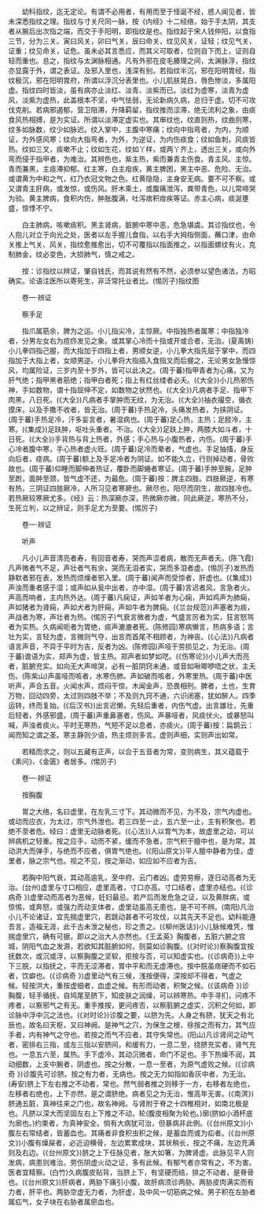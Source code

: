 <!-- { "loadSidebar": true } -->
　　幼科指纹，迄无定论。有谓不必用者，有用而至于怪诞不经，惑人闻见者，皆未深悉指纹之理。指纹与寸关尺同一脉，按《内经》十二经络，始于手太阴，其支者从腕后出次指之端，而交于手阳明，即指纹是也。指纹起于宋人钱仲阳，以食指三节，分为三关。寅曰风关，卯曰气关，辰曰命关，纹见风关，证轻；纹见气关，证重；纹见命关，证危。虽未必其言悉应，而其义可取者，位则自下而上，证则自轻而重也。总之，指纹与太渊脉相通。凡有外邪在皮毛腠理之间，太渊脉浮，指纹亦显露于外，谓之表证。及邪入里也，浅深有别。若指纹半沉，邪在阳明胃经，指纹极沉，邪在阳明胃府，所谓以浮沉分表里也。小儿肌肤晃白，唇色惨淡，多属阳虚。指纹四时皆淡，虽有病亦止淡红、淡青、淡紫而已。淡红为虚寒，淡青为虚风，淡紫为虚热，此盖根本不坚，中气怯弱，无论新病久病，总归于虚。切不可攻伐克削。若病邪遏郁，营卫阻滞，升降羁留，指纹推而涩滞，绝无流利之象，由痰食风热相搏，是为实证。所谓以淡滞定虚实也。其审纹也，纹直则热，纹曲则寒，纹多如脉数，纹少如脉迟。纹入掌中，主腹中寒痛；纹向中指弯者，为内，为顺证，为外感风寒；纹向大指弯者，为外，为逆证，为内伤痰食；纹如鱼刺，风痰皆热。纹如三叉，痰嗽不止；纹如生花，纹如丫样，或两丫齐上，透出三关，或向外弯而侵于指甲者，为难治。其辨色也，紫主热，紫而兼青主伤食。青主风、主惊。青而兼黑，主痰滞抑郁。红主寒，白主疳疾，黄主脾困，黑主中恶、危险、无治。或谓黄为中和之气，红乃衣冠文物之色。红黄隐隐，主身安无病。要不可不察。或又谓青主肝病，或发惊，或伤风。肝木乘土，或腹痛泄泻，粪带青色，以儿常啼哭为验。黄主脾病，食积内伤，肿胀腹满，吐泻痞积疳疾等证。赤主心病，痰涎壅盛，惊悸不宁。

　　白主肺病，咳嗽痰积。黑主肾病，脏腑中寒中恶，危急堪虞。其诊指纹也，令人抱儿对立于向光之处，医者以左手握儿食指，以右手大拇指侧面，蘸口津，由命关推上气关、风关，指纹愈推愈出，切不可覆指以指面推之，以指面螺纹有火，克制肺金，纹必变色，大损肺气，慎之戒之。

　　按：诊指纹以辨证，肇自钱氏，而其说有然有不然，必须参以望色诸法，方昭确实。论语注医所以寄死生，非泛常托业者比。(惕厉子)指纹图　

　　卷一·辨证

　　察手足

　　指爪属筋余，脾为之运。小儿指尖冷，主惊厥。中指独热者属寒；中指独冷者，分男左女右为痘痧发见之象。或其掌心冷而十指或开或合者，无治。(夏禹铸)小儿拳四指己握，而大指加于四指上者，男顺女逆，小儿拳大指先屈于掌中，而四指加于大指上者，女顺男逆。小儿拳将大指插入食指叉而后握之，无论男女急慢惊风，均属险证，三岁内至十岁外，皆可以此决之。(周于蕃)指甲青者为心痛，又为肝气绝；指甲黑者筋绝；指甲白者死；指上有红丝缕者必夭。(《大全》)小儿热邪伤神，手如数物，谓十指屈伸不定，如数物之状然也。(《大全》)凡病者手足、指甲下肉黑，八日死。(《大全》)凡病者手掌肿而无纹，为无治。(《大全》)抽衣撮空，循衣摸床，以及手撒不收者，皆无治。(周于蕃)手热足冷，头痛发热者，为挟阴证。(周于蕃)手热足冷，汗多妄言者，暑湿病也。(周于蕃)足心热，主热；足胫冷，主寒。(《集成》)足趺肿，呕吐头重者。不治。(《大全》)足趺上肿，两膝大如斗者，十日死。(《大全》)手背热与背上热者，外感；手心热与小腹热者，内伤。(周于蕃)手心冷者腹中寒，手心热者虚火旺。(周于蕃)足冷而晕者，气虚也。手足抽搐，身反向后者，痉病。(周于蕃)额上及手足冷者为阴证。如不能久立，行则掉动者，骨败故也。(周于蕃)仰睡而脚伸者热证，覆卧而脚蜷者寒证。(周于蕃)手肿至腕，足肿至跗，面肿至颈，皆气虚不还，为最危。(周于蕃)按：脾主四肢。四肢厥逆，有寒有热，三阴证四肢厥冷，人所习见者寒厥也。厥尽也，阳尽而阴生，故四肢冷也。若热厥较寒厥尤多。《经》云：热深厥亦深，热微厥亦微，同此厥逆，寒热不分，生死立判，以之辨证，则手足尤为至要。(惕厉子)

　　卷一·辨证

　　听声

　　凡小儿声音清亮者寿，有回音者寿，哭而声涩者病，散而无声者夭。(陈飞霞)凡声微者气不足，声壮者气有余，哭而无泪者实，哭而多泪者虚。(惕厉子)发热而静默者邪在表，发热而烦燥者邪入里。(周于蕃)闻声而受惊者，肝虚也。(《集成》)声浊而重者感于湿；或声如从瓮中出者，亦中湿。(周于蕃)言迟者风，言急者火。声高而响者，主内热外达。(周于蕃)凡痫证，声如羊者为心痫，声如鸡声为肺痫，声如猪者为肾痫，声如犬者为肝痫，声如牛者为脾痫。(《兰台规范》)声塞者为痰，声战者为寒，声壮者为热。(惕厉子)气衰言微者为虚，气盛言厉者为实，狂言怒骂者为实热。久病闻呃者为胃绝，痰声漉漉者死。(陈修园)寒病懒言，热病多语；言壮为实，言轻为虚，言微则气夺，出言而首尾不相顾者，为神丧。(《心法》)凡病者语言声音，不异于平时为吉，反者为凶。(陈修园)声哑于劳损见之，为无治。(周于蕃)谵语为实，郑声为虚，皆主热。郑声者如梦如呓。(《伤寒论》)小儿声大而亮者，脏腑充实。如向无大声啼哭，必有一脏阴窍未通，或音如啾唧咿唔之状，主夭伤。(陈紫山)声虽哑而咳者，水寒伤肺。声如破而咳者，外寒里热。(周于蕃)中医听声，声合五音。火闻水声，烦闷干惊。木闻金声，恐畏相刑。脾者，土也，生育万物，回动四旁，太过则四肢不举；不及则九窍不通，六识闭塞，犹如醉人。四季运转，终而复始。(《后汉书》)出言迟懒，先轻后重者，内伤气虚。出言雄壮，先重后轻者，外感邪盛。(周于蕃)声重鼻塞者，伤风。声暴哑者，风痰伏火。或暴怒叫喊，声浊者痰火。平时无寒热，气短不足以息者，亦痰火。(周于蕃)按：扁鹊云：闻而知之谓之圣。寒主静则少语，热主烦则多言。虚则声细，实则声出如常。

　　若精而求之，则以五藏有正声，以合于五音者为常，变则病生，其义蕴载于《素问》、《金匮》者居多。(惕厉子)

　　卷一·辨证

　　按胸腹

　　胃之大络，名曰虚里，在左乳三寸下。其动微而不见，为不及，宗气内虚也。或动而应衣，为太过，宗气外泄也。若三四至一止，五六至一止，主有积聚也。若绝不至者危。经曰：虚里无动脉者死。(《心法》)人以胃气为本，故虚里之动，可以辨病机之轻重。按之应手，动而不紧，缓而不急者，宗气积于膻中也，是为常。其动洪大而弹手，与绝而不应者，俱胃气绝也。(《阳山原文》)平人膻中静者为佳，虚里者，脉之宗气也。视之不见，按之渐动，如应如不应者为吉。

　　若胸中阳气衰，其动高逾乳，至中府、云门者凶。虚劳劳瘵，逐日动高者为无治。(台州)虚里与寸口相应，虚里高者，寸口亦高。寸口结者，虚里亦结也。(《诊病奇 》)虚里动而高者为恶候，妊妇最忌。若产后而发危急之证，以及黄胖病，或惊惕，或奔怒，或强力而动支体者，虚里动虽高无患也，是不可不辨。(南阳)凡治小儿不论诸证，宜先揣虚里穴，若跳动甚者不可攻伐，以其先天不足也。幼科能遵吾言，造福无涯，此千古未泄之秘也，珍之贵之。(《柳州医话》)小儿脉候难凭，惟揣虚里穴，确有可据，即以之治大人亦然也。《王孟英》胸腹者，五脏六腑之宫城，阴阳气血之发源，若欲知其脏腑如何，则莫如诊胸腹。(《对时论》)察胸腹宜按抚数次，或沉或浮，以察胸腹之坚软，拒按与否，可以知虚实也。(《诊病奇》)上中下三脘，以指抚之，平而无涩滞者，胃中平和而无虚滞也。按中脘虽痞硬而不如石者，饮癖也。(《诊病奇 》)虚里动气有三候，浅按便得，深按却不得者，气虚之候。轻按洪大，重按虚细者，血虚之候。有形而动者，积聚之候。(《该病奇 》)诊胸腹，轻手循抚，自鸠尾至脐下，知皮肤之润燥，可以辨寒热。中手寻扪，问疼不疼者，以察邪气之有无。重手推按，更问疼否，以察脏腑之虚实，沉积之何如，即诊脉中浮中沉之法也。(《对时论》)诊腹之要，以脐为先。人身之有脐，犹天之有北辰也，故名曰天枢，又曰神阙。是神气之穴，为保生之根，徐按之而有力，其气应手者，内有神气之守也。若按之而气不应者，其守失常也。(阳山)凡诊肾间之动气者，密排右三指，或左三指以安脐间，和缓有力，一息二至，绕脐充实者，肾气充也。一息五六至，属热。手下虚冷，其动沉微者，命门不足也。手下热燥不润，其动细数，上支中腕者，阴虚也。按之分散，一息一至者，为原气虚败之候。(《诊病奇 》)诊腹先可诊脐。按之有力者，无病也。按之无力如指如香灰中者，为无治。(寿安)脐上下左右推之不动者，常也。然气弱者推之则移于一方，右移者左绝也，左移者右绝也，上下亦然，是之谓脐绝。病者见之为无治，惟高年无害。(《南溟》)脐通五脏，真神往来之门也，故名神阙。与肾附于脊之十四椎相对，如南北极是也。凡脐以深大而坚固左右上下推之不动，轮(腹皮相聚为轮也。)廓(脐如小酒杯底为廓也。)约束者，为真神安全。倘有大病犹可治，但暴病非此例。(《台州原文》)小腹左右常结者，皆蓄血也。其痛者非食积虫积之候，是蓄血而或为疝者。(《台州原文》)小腹有燥屎者，必近迫横骨，左边累累成块，其状稍长，按之不痛，左边充满则及右边。(《台州原文》)脐之上下任脉见者，胀大如箸，为脾肾虚。此脉见平人则发病，病患则难治。劳伤阴虚火动之证，多有此候。有郁气者亦常有之，不为害。医者宜精察。(白竹)久病腹皮贴背，当脐上下，有坚硬而结，排之不动者，是脊骨也。(《台州原文》)肝病者，两胁下痛引小腹，故肝病须诊两胁。两胁皮肉满实而有力者，肝平也。两胁空虚无力者，为肝虚，及中风一切筋病之候。男子积在左胁者属疝气，女子块在右胁者属瘀血也。

